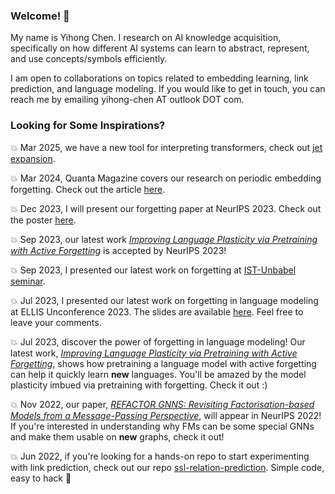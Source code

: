 ### Welcome! 👋

My name is Yihong Chen. I research on AI knowledge acquisition, specifically on how different AI systems can learn to abstract, represent, and use concepts/symbols efficiently.

I am open to collaborations on topics related to embedding learning, link prediction, and language modeling. If you would like to get in touch, you can reach me by emailing yihong-chen AT outlook DOT com.

### Looking for Some Inspirations?

💥 Mar 2025, we have a new tool for interpreting transformers, check out [jet expansion](https://yihong-chen.github.io/jet_expand/).

💥 Mar 2024, Quanta Magazine covers our research on periodic embedding forgetting. Check out the article [here](https://www.quantamagazine.org/how-selective-forgetting-can-help-ai-learn-better-20240228/). 

💥 Dec 2023, I will present our forgetting paper at NeurIPS 2023. Check out the poster [here](https://pbs.twimg.com/media/GBQ6AGBWAAA6sn4?format=jpg&name=4096x4096).

:boom: Sep 2023, our latest work [*Improving Language Plasticity via Pretraining with Active Forgetting*](https://arxiv.org/abs/2307.01163) is accepted by NeurIPS 2023!

:boom: Sep 2023, I presented our latest work on forgetting at [IST-Unbabel seminar](https://ist-unbabel-seminars.github.io/).

:boom: Jul 2023, I presented our latest work on forgetting in language modeling at ELLIS Unconference 2023. The slides are available [here](https://docs.google.com/presentation/d/16JMv3_P9w0kX7NXkvN73236atOjwWXWiLp1anKOubxo/edit?usp=sharing). Feel free to leave your comments.

:boom: Jul 2023, discover the power of forgetting in language modeling! Our latest work, [*Improving Language Plasticity via Pretraining with Active Forgetting*](https://arxiv.org/abs/2307.01163), shows how pretraining a language model with active forgetting can help it quickly learn **new** languages. You'll be amazed by the model plasticity imbued via pretraining with forgetting. Check it out :)

:boom: Nov 2022, our paper, *[REFACTOR GNNS: Revisiting Factorisation-based Models from a Message-Passing Perspective](https://arxiv.org/pdf/2207.09980.pdf)*, will appear in NeurIPS 2022! If you're interested in understanding why FMs can be some special GNNs and make them usable on **new** graphs, check it out!

:boom: Jun 2022, if you're looking for a hands-on repo to start experimenting with link prediction, check out our repo [ssl-relation-prediction](https://github.com/facebookresearch/ssl-relation-prediction). Simple code, easy to hack 🚀

